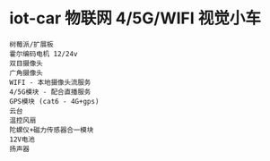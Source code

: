 # iot-car 物联网 4/5G/WIFI 视觉小车

```
树莓派/扩展板
霍尔编码电机 12/24v
双目摄像头
广角摄像头
WIFI - 本地摄像头流服务
4/5G模块 - 配合直播服务
GPS模块 (cat6 - 4G+gps) 
云台
温控风扇
陀螺仪+磁力传感器合一模块
12V电池
扬声器
```

